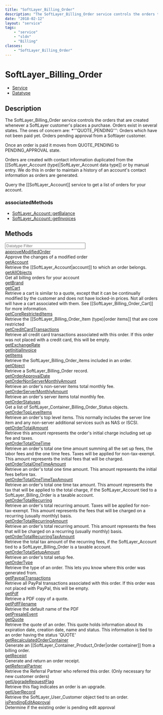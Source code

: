 ```yaml
---
title: "SoftLayer_Billing_Order"
description: "The SoftLayer_Billing_Order service controls the orders that are created whenever a SoftLayer customer's places a purcha... "
date: "2018-02-12"
layout: "service"
tags:
    - "service"
    - "sldn"
    - "Billing"
classes:
    - "SoftLayer_Billing_Order"
---
```

# SoftLayer_Billing_Order
<div id='service-datatype'>
    <ul id='sldn-reference-tabs'>
    <li id='service'> <a href='/reference/services/SoftLayer_Billing_Order' >Service</a></li>    <li id='datatype'> <a href='/reference/datatypes/SoftLayer_Billing_Order' >Datatype</a></li>
    </ul>
</div>

## Description
The SoftLayer_Billing_Order service controls the orders that are created whenever a SoftLayer customer's places a purchase. Orders exist in several states. The ones of concern are: 
*'''QUOTE_PENDING''': Orders which have not been paid yet. Orders pending approval from a Softlayer customer.


Once an order is paid it moves from QUOTE_PENDING to PENDING_APPROVAL state. 

Orders are created with contact information duplicated from the [[SoftLayer_Account (type)|SoftLayer_Account data type]] or by manual entry. We do this in order to maintain a history of an account's contact information as orders are generated. 

Query the [[SoftLayer_Account]] service to get a list of orders for your account. 


### associatedMethods

*  [SoftLayer_Account::getBalance](/reference/services/SoftLayer_Account/getBalance )
*  [SoftLayer_Account::getInvoices](/reference/services/SoftLayer_Account/getInvoices )



        
<div id="properties" class="content">
    <h2>Methods</h2>
    <div class="view-filters">
        <div class="clearfix">
            <div class="search-input-box">
                <input placeholder="Datatype Filter" onkeyup="titleSearch(inputId='edit-combine', divId='method-div', elementClass='method-row')" 
                    type="text" id="edit-combine" value="" size="30" maxlength="128" class="form-text">
            </div>
        </div>
    </div>
    <div id="method-div">
            <div class="method-row">
                        <span class='view-field-title'><a href='/reference/services/SoftLayer_Billing_Order/approveModifiedOrder'> approveModifiedOrder</a> </span>
            <div class='views-field-body'>Approve the changes of a modified order</div>
        </div>
            <div class="method-row">
                        <span class='view-field-title'><a href='/reference/services/SoftLayer_Billing_Order/getAccount'> getAccount</a> </span>
            <div class='views-field-body'>Retrieve the [[SoftLayer_Account|account]] to which an order belongs.</div>
        </div>
            <div class="method-row">
                        <span class='view-field-title'><a href='/reference/services/SoftLayer_Billing_Order/getAllObjects'> getAllObjects</a> </span>
            <div class='views-field-body'>Get all billing orders for your account</div>
        </div>
            <div class="method-row">
                        <span class='view-field-title'><a href='/reference/services/SoftLayer_Billing_Order/getBrand'> getBrand</a> </span>
            <div class='views-field-body'></div>
        </div>
            <div class="method-row">
                        <span class='view-field-title'><a href='/reference/services/SoftLayer_Billing_Order/getCart'> getCart</a> </span>
            <div class='views-field-body'>Retrieve a cart is similar to a quote, except that it can be continually modified by the customer and does not have locked-in prices. Not all orders will have a cart associated with them. See [[SoftLayer_Billing_Order_Cart]] for more information.</div>
        </div>
            <div class="method-row">
                        <span class='view-field-title'><a href='/reference/services/SoftLayer_Billing_Order/getCoreRestrictedItems'> getCoreRestrictedItems</a> </span>
            <div class='views-field-body'>Retrieve the [[SoftLayer_Billing_Order_Item (type)|order items]] that are core restricted</div>
        </div>
            <div class="method-row">
                        <span class='view-field-title'><a href='/reference/services/SoftLayer_Billing_Order/getCreditCardTransactions'> getCreditCardTransactions</a> </span>
            <div class='views-field-body'>Retrieve all credit card transactions associated with this order. If this order was not placed with a credit card, this will be empty.</div>
        </div>
            <div class="method-row">
                        <span class='view-field-title'><a href='/reference/services/SoftLayer_Billing_Order/getExchangeRate'> getExchangeRate</a> </span>
            <div class='views-field-body'></div>
        </div>
            <div class="method-row">
                        <span class='view-field-title'><a href='/reference/services/SoftLayer_Billing_Order/getInitialInvoice'> getInitialInvoice</a> </span>
            <div class='views-field-body'></div>
        </div>
            <div class="method-row">
                        <span class='view-field-title'><a href='/reference/services/SoftLayer_Billing_Order/getItems'> getItems</a> </span>
            <div class='views-field-body'>Retrieve the SoftLayer_Billing_Order_items included in an order.</div>
        </div>
            <div class="method-row">
                        <span class='view-field-title'><a href='/reference/services/SoftLayer_Billing_Order/getObject'> getObject</a> </span>
            <div class='views-field-body'>Retrieve a SoftLayer_Billing_Order record.</div>
        </div>
            <div class="method-row">
                        <span class='view-field-title'><a href='/reference/services/SoftLayer_Billing_Order/getOrderApprovalDate'> getOrderApprovalDate</a> </span>
            <div class='views-field-body'></div>
        </div>
            <div class="method-row">
                        <span class='view-field-title'><a href='/reference/services/SoftLayer_Billing_Order/getOrderNonServerMonthlyAmount'> getOrderNonServerMonthlyAmount</a> </span>
            <div class='views-field-body'>Retrieve an order's non-server items total monthly fee.</div>
        </div>
            <div class="method-row">
                        <span class='view-field-title'><a href='/reference/services/SoftLayer_Billing_Order/getOrderServerMonthlyAmount'> getOrderServerMonthlyAmount</a> </span>
            <div class='views-field-body'>Retrieve an order's server items total monthly fee.</div>
        </div>
            <div class="method-row">
                        <span class='view-field-title'><a href='/reference/services/SoftLayer_Billing_Order/getOrderStatuses'> getOrderStatuses</a> </span>
            <div class='views-field-body'>Get a list of SoftLayer_Container_Billing_Order_Status objects.</div>
        </div>
            <div class="method-row">
                        <span class='view-field-title'><a href='/reference/services/SoftLayer_Billing_Order/getOrderTopLevelItems'> getOrderTopLevelItems</a> </span>
            <div class='views-field-body'>Retrieve an order's top level items. This normally includes the server line item and any non-server additional services such as NAS or ISCSI.</div>
        </div>
            <div class="method-row">
                        <span class='view-field-title'><a href='/reference/services/SoftLayer_Billing_Order/getOrderTotalAmount'> getOrderTotalAmount</a> </span>
            <div class='views-field-body'>Retrieve this amount represents the order's initial charge including set up fee and taxes.</div>
        </div>
            <div class="method-row">
                        <span class='view-field-title'><a href='/reference/services/SoftLayer_Billing_Order/getOrderTotalOneTime'> getOrderTotalOneTime</a> </span>
            <div class='views-field-body'>Retrieve an order's total one time amount summing all the set up fees, the labor fees and the one time fees. Taxes will be applied for non-tax-exempt. This amount represents the initial fees that will be charged.</div>
        </div>
            <div class="method-row">
                        <span class='view-field-title'><a href='/reference/services/SoftLayer_Billing_Order/getOrderTotalOneTimeAmount'> getOrderTotalOneTimeAmount</a> </span>
            <div class='views-field-body'>Retrieve an order's total one time amount. This amount represents the initial fees before tax.</div>
        </div>
            <div class="method-row">
                        <span class='view-field-title'><a href='/reference/services/SoftLayer_Billing_Order/getOrderTotalOneTimeTaxAmount'> getOrderTotalOneTimeTaxAmount</a> </span>
            <div class='views-field-body'>Retrieve an order's total one time tax amount. This amount represents the tax that will be applied to the total charge, if the SoftLayer_Account tied to a SoftLayer_Billing_Order is a taxable account.</div>
        </div>
            <div class="method-row">
                        <span class='view-field-title'><a href='/reference/services/SoftLayer_Billing_Order/getOrderTotalRecurring'> getOrderTotalRecurring</a> </span>
            <div class='views-field-body'>Retrieve an order's total recurring amount. Taxes will be applied for non-tax-exempt. This amount represents the fees that will be charged on a recurring (usually monthly) basis.</div>
        </div>
            <div class="method-row">
                        <span class='view-field-title'><a href='/reference/services/SoftLayer_Billing_Order/getOrderTotalRecurringAmount'> getOrderTotalRecurringAmount</a> </span>
            <div class='views-field-body'>Retrieve an order's total recurring amount. This amount represents the fees that will be charged on a recurring (usually monthly) basis.</div>
        </div>
            <div class="method-row">
                        <span class='view-field-title'><a href='/reference/services/SoftLayer_Billing_Order/getOrderTotalRecurringTaxAmount'> getOrderTotalRecurringTaxAmount</a> </span>
            <div class='views-field-body'>Retrieve the total tax amount of the recurring fees, if the SoftLayer_Account tied to a SoftLayer_Billing_Order is a taxable account.</div>
        </div>
            <div class="method-row">
                        <span class='view-field-title'><a href='/reference/services/SoftLayer_Billing_Order/getOrderTotalSetupAmount'> getOrderTotalSetupAmount</a> </span>
            <div class='views-field-body'>Retrieve an order's total setup fee.</div>
        </div>
            <div class="method-row">
                        <span class='view-field-title'><a href='/reference/services/SoftLayer_Billing_Order/getOrderType'> getOrderType</a> </span>
            <div class='views-field-body'>Retrieve the type of an order. This lets you know where this order was generated from.</div>
        </div>
            <div class="method-row">
                        <span class='view-field-title'><a href='/reference/services/SoftLayer_Billing_Order/getPaypalTransactions'> getPaypalTransactions</a> </span>
            <div class='views-field-body'>Retrieve all PayPal transactions associated with this order. If this order was not placed with PayPal, this will be empty.</div>
        </div>
            <div class="method-row">
                        <span class='view-field-title'><a href='/reference/services/SoftLayer_Billing_Order/getPdf'> getPdf</a> </span>
            <div class='views-field-body'>Retrieve a PDF copy of a quote.</div>
        </div>
            <div class="method-row">
                        <span class='view-field-title'><a href='/reference/services/SoftLayer_Billing_Order/getPdfFilename'> getPdfFilename</a> </span>
            <div class='views-field-body'>Retrieve the default name of the PDF</div>
        </div>
            <div class="method-row">
                        <span class='view-field-title'><a href='/reference/services/SoftLayer_Billing_Order/getPresaleEvent'> getPresaleEvent</a> </span>
            <div class='views-field-body'></div>
        </div>
            <div class="method-row">
                        <span class='view-field-title'><a href='/reference/services/SoftLayer_Billing_Order/getQuote'> getQuote</a> </span>
            <div class='views-field-body'>Retrieve the quote of an order. This quote holds information about its expiration date, creation date, name and status. This information is tied to an order having the status 'QUOTE'</div>
        </div>
            <div class="method-row">
                        <span class='view-field-title'><a href='/reference/services/SoftLayer_Billing_Order/getRecalculatedOrderContainer'> getRecalculatedOrderContainer</a> </span>
            <div class='views-field-body'>Generate an [[SoftLayer_Container_Product_Order|order container]] from a billing order. </div>
        </div>
            <div class="method-row">
                        <span class='view-field-title'><a href='/reference/services/SoftLayer_Billing_Order/getReceipt'> getReceipt</a> </span>
            <div class='views-field-body'>Generate and return an order receipt.</div>
        </div>
            <div class="method-row">
                        <span class='view-field-title'><a href='/reference/services/SoftLayer_Billing_Order/getReferralPartner'> getReferralPartner</a> </span>
            <div class='views-field-body'>Retrieve the Referral Partner who referred this order. (Only necessary for new customer orders)</div>
        </div>
            <div class="method-row">
                        <span class='view-field-title'><a href='/reference/services/SoftLayer_Billing_Order/getUpgradeRequestFlag'> getUpgradeRequestFlag</a> </span>
            <div class='views-field-body'>Retrieve this flag indicates an order is an upgrade.</div>
        </div>
            <div class="method-row">
                        <span class='view-field-title'><a href='/reference/services/SoftLayer_Billing_Order/getUserRecord'> getUserRecord</a> </span>
            <div class='views-field-body'>Retrieve the SoftLayer_User_Customer object tied to an order.</div>
        </div>
            <div class="method-row">
                        <span class='view-field-title'><a href='/reference/services/SoftLayer_Billing_Order/isPendingEditApproval'> isPendingEditApproval</a> </span>
            <div class='views-field-body'>Determine if the existing order is pending edit approval</div>
        </div>
        </div>
</div>

